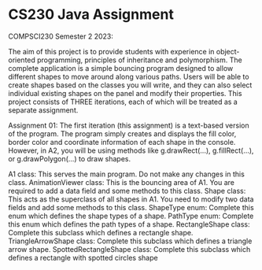 # CS230 Java Assignment
COMPSCI230 Semester 2 2023: 

The aim of this project is to provide students with experience in object-oriented programming, principles of inheritance and polymorphism. The complete application is a simple bouncing program designed to allow different shapes to move around along various paths. Users will be able to create shapes based on the classes you will write, and they can also select individual existing shapes on the panel and modify their properties. This project consists of THREE iterations, each of which will be treated as a separate assignment. 

Assignment 01:
The first iteration (this assignment) is a text-based version of the program. The program simply creates and displays the fill color, border color and coordinate information of each shape in the console. However, in A2, you will be using methods like g.drawRect(...), g.fillRect(...), or g.drawPolygon(...) to draw shapes.

A1 class: This serves the main program. Do not make any changes in this class.
AnimationViewer class: This is the bouncing area of A1. You are required to add a data field and some methods to this class.
Shape class: This acts as the superclass of all shapes in A1. You need to modify two data fields and add some methods to this class.
ShapeType enum: Complete this enum which defines the shape types of a shape. 
PathType enum: Complete this enum which defines the path types of a shape.
RectangleShape class: Complete this subclass which defines a rectangle shape. 
TriangleArrowShape class: Complete this subclass which defines a triangle arrow shape.
SpottedRectangleShape class: Complete this subclass which defines a rectangle with spotted circles shape
